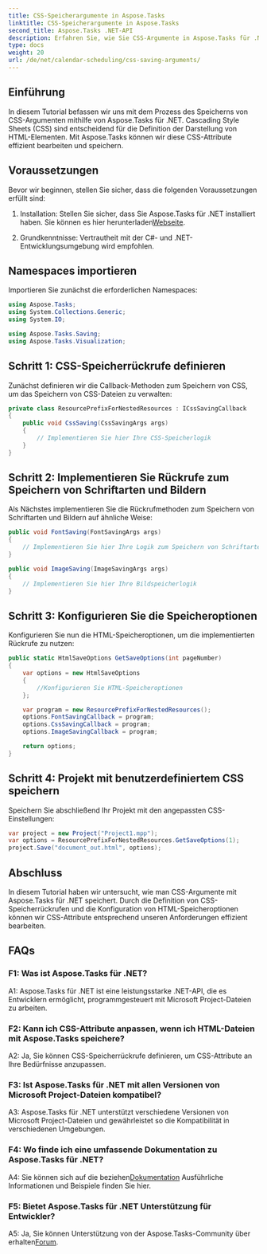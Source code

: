 ```yaml
---
title: CSS-Speicherargumente in Aspose.Tasks
linktitle: CSS-Speicherargumente in Aspose.Tasks
second_title: Aspose.Tasks .NET-API
description: Erfahren Sie, wie Sie CSS-Argumente in Aspose.Tasks für .NET speichern, um die HTML-Ausgabe anzupassen. Verbessern Sie die Präsentation mit maßgeschneiderten CSS-Einstellungen.
type: docs
weight: 20
url: /de/net/calendar-scheduling/css-saving-arguments/
---
```

## Einführung

In diesem Tutorial befassen wir uns mit dem Prozess des Speicherns von CSS-Argumenten mithilfe von Aspose.Tasks für .NET. Cascading Style Sheets (CSS) sind entscheidend für die Definition der Darstellung von HTML-Elementen. Mit Aspose.Tasks können wir diese CSS-Attribute effizient bearbeiten und speichern.

## Voraussetzungen

Bevor wir beginnen, stellen Sie sicher, dass die folgenden Voraussetzungen erfüllt sind:

1.  Installation: Stellen Sie sicher, dass Sie Aspose.Tasks für .NET installiert haben. Sie können es hier herunterladen[Webseite](https://releases.aspose.com/tasks/net/).

2. Grundkenntnisse: Vertrautheit mit der C#- und .NET-Entwicklungsumgebung wird empfohlen.

## Namespaces importieren

Importieren Sie zunächst die erforderlichen Namespaces:

```csharp
using Aspose.Tasks;
using System.Collections.Generic;
using System.IO;

using Aspose.Tasks.Saving;
using Aspose.Tasks.Visualization;

```
## Schritt 1: CSS-Speicherrückrufe definieren

Zunächst definieren wir die Callback-Methoden zum Speichern von CSS, um das Speichern von CSS-Dateien zu verwalten:

```csharp
private class ResourcePrefixForNestedResources : ICssSavingCallback
{
    public void CssSaving(CssSavingArgs args)
    {
        // Implementieren Sie hier Ihre CSS-Speicherlogik
    }
}
```

## Schritt 2: Implementieren Sie Rückrufe zum Speichern von Schriftarten und Bildern

Als Nächstes implementieren Sie die Rückrufmethoden zum Speichern von Schriftarten und Bildern auf ähnliche Weise:

```csharp
public void FontSaving(FontSavingArgs args)
{
    // Implementieren Sie hier Ihre Logik zum Speichern von Schriftarten
}

public void ImageSaving(ImageSavingArgs args)
{
    // Implementieren Sie hier Ihre Bildspeicherlogik
}
```

## Schritt 3: Konfigurieren Sie die Speicheroptionen

Konfigurieren Sie nun die HTML-Speicheroptionen, um die implementierten Rückrufe zu nutzen:

```csharp
public static HtmlSaveOptions GetSaveOptions(int pageNumber)
{
    var options = new HtmlSaveOptions
    {
        //Konfigurieren Sie HTML-Speicheroptionen
    };

    var program = new ResourcePrefixForNestedResources();
    options.FontSavingCallback = program;
    options.CssSavingCallback = program;
    options.ImageSavingCallback = program;

    return options;
}
```

## Schritt 4: Projekt mit benutzerdefiniertem CSS speichern

Speichern Sie abschließend Ihr Projekt mit den angepassten CSS-Einstellungen:

```csharp
var project = new Project("Project1.mpp");
var options = ResourcePrefixForNestedResources.GetSaveOptions(1);
project.Save("document_out.html", options);
```

## Abschluss

In diesem Tutorial haben wir untersucht, wie man CSS-Argumente mit Aspose.Tasks für .NET speichert. Durch die Definition von CSS-Speicherrückrufen und die Konfiguration von HTML-Speicheroptionen können wir CSS-Attribute entsprechend unseren Anforderungen effizient bearbeiten.

## FAQs

### F1: Was ist Aspose.Tasks für .NET?

A1: Aspose.Tasks für .NET ist eine leistungsstarke .NET-API, die es Entwicklern ermöglicht, programmgesteuert mit Microsoft Project-Dateien zu arbeiten.

### F2: Kann ich CSS-Attribute anpassen, wenn ich HTML-Dateien mit Aspose.Tasks speichere?

A2: Ja, Sie können CSS-Speicherrückrufe definieren, um CSS-Attribute an Ihre Bedürfnisse anzupassen.

### F3: Ist Aspose.Tasks für .NET mit allen Versionen von Microsoft Project-Dateien kompatibel?

A3: Aspose.Tasks für .NET unterstützt verschiedene Versionen von Microsoft Project-Dateien und gewährleistet so die Kompatibilität in verschiedenen Umgebungen.

### F4: Wo finde ich eine umfassende Dokumentation zu Aspose.Tasks für .NET?

A4: Sie können sich auf die beziehen[Dokumentation](https://reference.aspose.com/tasks/net/) Ausführliche Informationen und Beispiele finden Sie hier.

### F5: Bietet Aspose.Tasks für .NET Unterstützung für Entwickler?

 A5: Ja, Sie können Unterstützung von der Aspose.Tasks-Community über erhalten[Forum](https://forum.aspose.com/c/tasks/15).